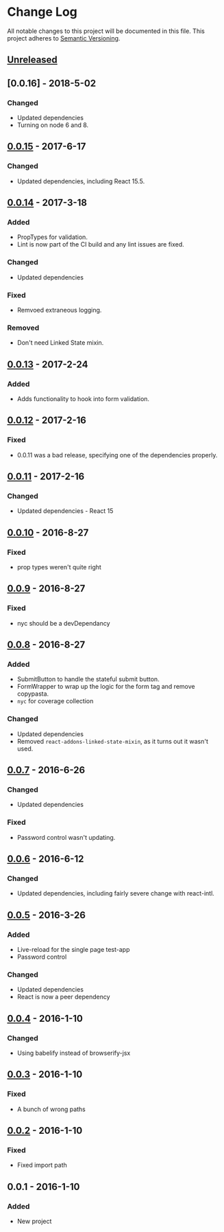 # Change Log
All notable changes to this project will be documented in this file.
This project adheres to [Semantic Versioning](http://semver.org/).

## [Unreleased]

## [0.0.16] - 2018-5-02
### Changed
- Updated dependencies
- Turning on node 6 and 8.


## [0.0.15] - 2017-6-17
### Changed
- Updated dependencies, including React 15.5.

## [0.0.14] - 2017-3-18

### Added
- PropTypes for validation.
- Lint is now part of the CI build and any lint issues are fixed.

### Changed
- Updated dependencies

### Fixed
- Remvoed extraneous logging.

### Removed
- Don't need Linked State mixin.

## [0.0.13] - 2017-2-24

### Added
- Adds functionality to hook into form validation.

## [0.0.12] - 2017-2-16

### Fixed
- 0.0.11 was a bad release, specifying one of the dependencies properly.

## [0.0.11] - 2017-2-16

### Changed
- Updated dependencies - React 15

## [0.0.10] - 2016-8-27
### Fixed
- prop types weren't quite right

## [0.0.9] - 2016-8-27
### Fixed
- nyc should be a devDependancy

## [0.0.8] - 2016-8-27
### Added
- SubmitButton to handle the stateful submit button.
- FormWrapper to wrap up the logic for the form tag and remove copypasta.
- `nyc` for coverage collection

### Changed
- Updated dependencies
- Removed `react-addons-linked-state-mixin`, as it turns out it wasn't used.

## [0.0.7] - 2016-6-26
### Changed
- Updated dependencies

### Fixed
- Password control wasn't updating.

## [0.0.6] - 2016-6-12
### Changed
- Updated dependencies, including fairly severe change with react-intl.

## [0.0.5] - 2016-3-26
### Added
- Live-reload for the single page test-app
- Password control

### Changed
- Updated dependencies
- React is now a peer dependency

## [0.0.4] - 2016-1-10
### Changed
- Using babelify instead of browserify-jsx

## [0.0.3] - 2016-1-10
### Fixed
- A bunch of wrong paths

## [0.0.2] - 2016-1-10
### Fixed
- Fixed import path

## 0.0.1 - 2016-1-10
### Added
- New project

[Unreleased]: https://github.com/rm3web/rm3-react-controls/compare/v0.0.15...HEAD
[0.0.15]: https://github.com/rm3web/rm3-react-controls/compare/v0.0.14...v0.0.15
[0.0.14]: https://github.com/rm3web/rm3-react-controls/compare/v0.0.13...v0.0.14
[0.0.13]: https://github.com/rm3web/rm3-react-controls/compare/v0.0.12...v0.0.13
[0.0.12]: https://github.com/rm3web/rm3-react-controls/compare/v0.0.11...v0.0.12
[0.0.11]: https://github.com/rm3web/rm3-react-controls/compare/v0.0.10...v0.0.11
[0.0.10]: https://github.com/rm3web/rm3-react-controls/compare/v0.0.9...v0.0.10
[0.0.9]: https://github.com/rm3web/rm3-react-controls/compare/v0.0.8...v0.0.9
[0.0.8]: https://github.com/rm3web/rm3-react-controls/compare/v0.0.7...v0.0.8
[0.0.7]: https://github.com/rm3web/rm3-react-controls/compare/v0.0.6...v0.0.7
[0.0.6]: https://github.com/rm3web/rm3-react-controls/compare/v0.0.5...v0.0.6
[0.0.5]: https://github.com/rm3web/rm3-react-controls/compare/v0.0.4...v0.0.5
[0.0.4]: https://github.com/rm3web/rm3-react-controls/compare/v0.0.3...v0.0.4
[0.0.3]: https://github.com/rm3web/rm3-react-controls/compare/v0.0.2...v0.0.3
[0.0.2]: https://github.com/rm3web/rm3-react-controls/compare/v0.0.1...v0.0.2
